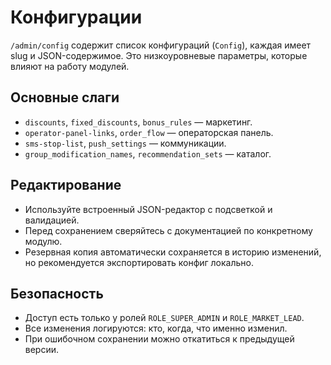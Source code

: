 # Конфигурации

`/admin/config` содержит список конфигураций (`Config`), каждая имеет slug и JSON-содержимое. Это низкоуровневые параметры, которые влияют на работу модулей.

## Основные слаги

- `discounts`, `fixed_discounts`, `bonus_rules` — маркетинг.
- `operator-panel-links`, `order_flow` — операторская панель.
- `sms-stop-list`, `push_settings` — коммуникации.
- `group_modification_names`, `recommendation_sets` — каталог.

## Редактирование

- Используйте встроенный JSON-редактор с подсветкой и валидацией.
- Перед сохранением сверяйтесь с документацией по конкретному модулю.
- Резервная копия автоматически сохраняется в историю изменений, но рекомендуется экспортировать конфиг локально.

## Безопасность

- Доступ есть только у ролей `ROLE_SUPER_ADMIN` и `ROLE_MARKET_LEAD`.
- Все изменения логируются: кто, когда, что именно изменил.
- При ошибочном сохранении можно откатиться к предыдущей версии.
